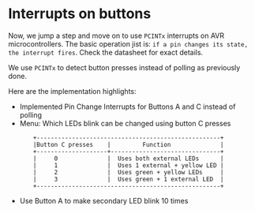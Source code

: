 # Interrupts on buttons

Now, we jump a step and move on to use ```PCINTx``` interrupts on AVR microcontrollers.
The basic operation jist is: ```if a pin changes its state, the interrupt fires```. Check the datasheet for exact details.

We use ```PCINTx``` to detect button presses instead of polling as previously done.

Here are the implementation highlights:

* Implemented Pin Change Interrupts for Buttons A and C instead of polling
* Menu: Which LEDs blink can be changed using button C presses
```
       +----------------------------------------------------+
       |Button C presses    |         Function              |
       +--------------------+-------------------------------+
       |     0              |  Uses both external LEDs      |
       |     1              |  Uses 1 external + yellow LED |
       |     2              |  Uses green + yellow LEDs     |
       |     3              |  Uses green + 1 external LED  |
       +----------------------------------------------------+
```
* Use Button A to make secondary LED blink 10 times


